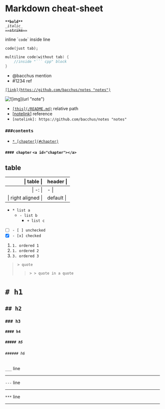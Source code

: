# Markdown cheat-sheet

**`**bold**`**  
_`_italic_`_  
~~`~~strike~~`~~  

inline \``code`\` inside line

    code(just tab);

``` cpp
multiline code(without tab) {
    //inside "``` cpp" block
}
```
- @bacchus mention
- #1234 ref

[`[link](https://github.com/bacchus/notes "notes")`](https://github.com/bacchus/notes "notes")

![`![img](url "note")`](url "note")

- [`[this](/README.md)`](/README.md) relative path
- \[[notelink]\] reference
- `[notelink]: https://github.com/bacchus/notes "notes"`

[notelink]: https://github.com/bacchus/notes "notes"

### `###contents`
  * [`* [chapter](#chapter)`](#chapter)
#### `#### chapter` <a id="chapter">`<a id="chapter"></a>`</a>

## table
| \| table \| | header \| |
| -: | - |
| \| -: \| | - \| |
| \| right aligned \| | default \| |

* `* list a`
  - `- list b`
    + `+ list c`

- [ ] `- [ ] unchecked`
- [x] `- [x] checked`

1. `1. ordered 1`
1. `1. ordered 2`
3. `3. ordered 3`

> `> quote`
> > `> > quote in a quote`

#       `# h1`
##      `## h2`
###     `### h3`
####    `#### h4`
#####   `##### h5`
######  `###### h6`

`___` line
___
`---` line

---
`***` line
***
